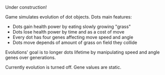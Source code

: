 Under construction!

Game simulates evolution of dot objects. Dots main features:
- Dots gain health power by eating slowly growing "grass"
- Dots lose health power by time and as a cost of move
- Every dot has four genes affecting move speed and angle
- Dots move depends of amount of grass on field they collide

Evolutions' goal is to longer dots lifetime by manipulating speed and angle genes over generations. 

Currently evolution is turned off. Gene values are static.
